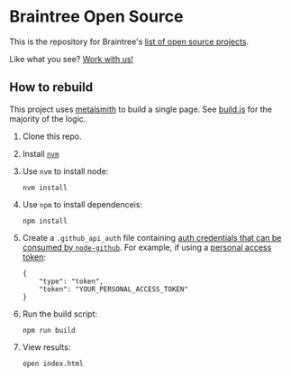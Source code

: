 # Braintree Open Source

This is the repository for Braintree's [list of open source projects](https://braintree.github.io).

Like what you see? [Work with us!](https://www.braintreepayments.com/careers)

## How to rebuild

This project uses [metalsmith](http://www.metalsmith.io/) to build a single page. See [build.js](build.js) for the majority of the logic.

1. Clone this repo.
2. Install [`nvm`](https://github.com/creationix/nvm)
3. Use `nvm` to install node:

    ```
    nvm install
    ```

4. Use `npm` to install dependenceis:

    ```
    npm install
    ```

5. Create a `.github_api_auth` file containing [auth credentials that can be consumed by `node-github`](https://github.com/mikedeboer/node-github#authentication). For example, if using a [personal access token](https://github.com/settings/tokens):

    ```
    {
        "type": "token",
        "token": "YOUR_PERSONAL_ACCESS_TOKEN"
    }
    ```

6. Run the build script:

    ```
    npm run build
    ```

7. View results:

    ```
    open index.html
    ```
